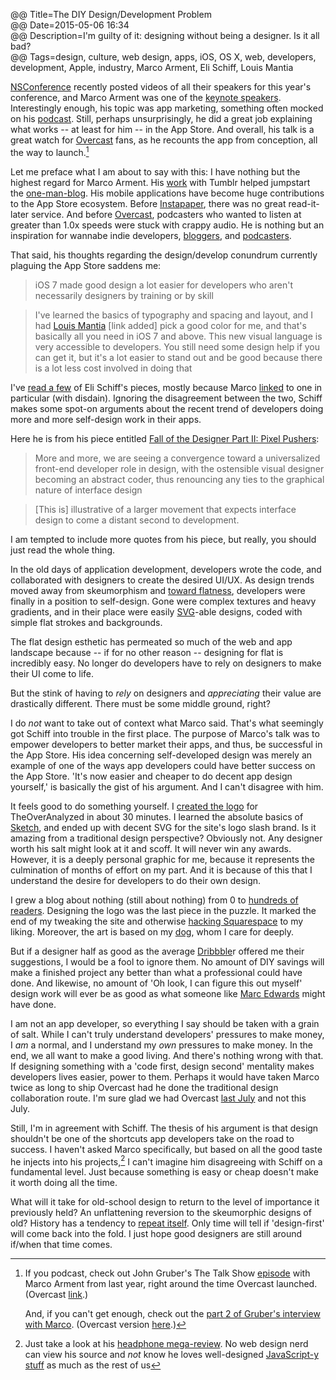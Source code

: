 @@ Title=The DIY Design/Development Problem  
@@ Date=2015-05-06 16:34  
@@ Description=I'm guilty of it: designing without being a designer. Is it all bad?  
@@ Tags=design, culture, web design, apps, iOS, OS X, web, developers, development, Apple, industry, Marco Arment, Eli Schiff, Louis Mantia   

[NSConference][nsconference] recently posted videos of all their speakers for this year's conference, and Marco Arment was one of the [keynote speakers][vimeo]. Interestingly enough, his topic was app marketing, something often mocked on his [podcast][atp]. Still, perhaps unsurprisingly, he did a great job explaining what works -- at least for him -- in the App Store. And overall, his talk is a great watch for [Overcast][overcast] fans, as he recounts the app from conception, all the way to launch.[^ln]

Let me preface what I am about to say with this: I have nothing but the highest regard for Marco Arment. His [work][wikipedia] with Tumblr helped jumpstart the [one-man-blog][duckduckgo]. His mobile applications have become huge contributions to the App Store ecosystem. Before [Instapaper][apple], there was no great read-it-later service. And before [Overcast][apple 2], podcasters who wanted to listen at greater than 1.0x speeds were stuck with crappy audio. He is nothing but an inspiration for wannabe indie developers, [bloggers][marco], and [podcasters][atp]. 

That said, his thoughts regarding the design/develop conundrum currently plaguing the App Store saddens me:

>iOS 7 made good design a lot easier for developers who aren't necessarily designers by training or by skill

>I've learned the basics of typography and spacing and layout, and I had [Louis Mantia][louie] [link added] pick a good color for me, and that's basically all you need in iOS 7 and above. This new visual language is very accessible to developers. You still need some design help if you can get it, but it's a lot easier to stand out and be good because there is a lot less cost involved in doing that

I've [read a few][theoveranalyzed] of Eli Schiff's pieces, mostly because Marco [linked][marco 2] to one in particular (with disdain). Ignoring the disagreement between the two, Schiff makes some spot-on arguments about the recent trend of developers doing more and more self-design work in their apps.

Here he is from his piece entitled [Fall of the Designer Part II: Pixel Pushers][elischiff]:

>More and more, we are seeing a convergence toward a universalized front-end developer role in design, with the ostensible visual designer becoming an abstract coder, thus renouncing any ties to the graphical nature of interface design

>[This is] illustrative of a larger movement that expects interface design to come a distant second to development.

I am tempted to include more quotes from his piece, but really, you should just read the whole thing. 

In the old days of application development, developers wrote the code, and collaborated with designers to create the desired UI/UX. As design trends moved away from skeumorphism and [toward flatness][daringfireball], developers were finally in a position to self-design. Gone were complex textures and heavy gradients, and in their place were easily [SVG][wikipedia 2]-able designs, coded with simple flat strokes and backgrounds.

The flat design esthetic has permeated so much of the web and app landscape because -- if for no other reason -- designing for flat is incredibly easy. No longer do developers have to rely on designers to make their UI come to life.

But the stink of having to *rely* on designers and *appreciating* their value are drastically different. There must be some middle ground, right?

I do *not* want to take out of context what Marco said. That's what seemingly got Schiff into trouble in the first place. The purpose of Marco's talk was to empower developers to better market their apps, and thus, be successful in the App Store. His idea concerning self-developed design was merely an example of one of the ways app developers could have better success on the App Store. 'It's now easier and cheaper to do decent app design yourself,' is basically the gist of his argument. And I can't disagree with him. 

It feels good to do something yourself. I [created the logo][theoveranalyzed 2] for TheOverAnalyzed in about 30 minutes. I learned the absolute basics of [Sketch][apple 3], and ended up with decent SVG for the site's logo slash brand. Is it amazing from a traditional design perspective? Obviously not. Any designer worth his salt might look at it and scoff. It will never win any awards. However, it is a deeply personal graphic for me, because it represents the culmination of months of effort on my part. And it is because of this that I understand the desire for developers to do their own design. 

I grew a blog about nothing  (still about nothing) from 0 to [hundreds of readers][theoveranalyzed 3]. Designing the logo was the last piece in the puzzle. It marked the end of my tweaking the site and otherwise [hacking Squarespace][theoveranalyzed 4] to my liking. Moreover, the art is based on my [dog][twitter], whom I care for deeply. 

But if a designer half as good as the average [Dribbble][dribbble]r offered me their suggestions, I would be a fool to ignore them. No amount of DIY savings will make a finished project any better than what a professional could have done. And likewise, no amount of 'Oh look, I can figure this out myself' design work will ever be as good as what someone like [Marc Edwards][imore] might have done.

I am not an app developer, so everything I say should be taken with a grain of salt. While I can't truly understand developers' pressures to make money, I *am* a normal, and I understand my *own* pressures to make money. In the end, we all want to make a good living. And there's nothing wrong with that. If designing something with a 'code first, design second' mentality makes developers lives easier, power to them. Perhaps it would have taken Marco twice as long to ship Overcast had he done the traditional design collaboration route. I'm sure glad we had Overcast [last July][marco 3] and not this July. 

Still, I'm in agreement with Schiff. The thesis of his argument is that design shouldn't be one of the shortcuts app developers take on the road to success. I haven't asked Marco specifically, but based on all the good taste he injects into his projects,[^ju] I can't imagine him disagreeing with Schiff on a fundamental level. Just because something is easy or cheap doesn't make it worth doing all the time. 

What will it take for old-school design to return to the level of importance it previously held? An unflattening reversion to the skeumorphic designs of old? History has a tendency to [repeat itself][elitedaily]. Only time will tell if 'design-first' will come back into the fold. I just hope good designers are still around if/when that time comes.

[^ln]: If you podcast, check out John Gruber's The Talk Show [episode][daringfireball 2] with Marco Arment from last year, right around the time Overcast launched. (Overcast [link][overcast 2].) 

	And, if you can't get enough, check out the [part 2 of Gruber's interview with Marco][daringfireball 3]. (Overcast version [here][overcast 3].)
[^ju]: Just take a look at his [headphone mega-review][marco 4]. No web design nerd can view his source and *not* know he loves well-designed [JavaScript-y stuff][twitter 2] as much as the rest of us

[apple]: https://itunes.apple.com/us/app/instapaper/id288545208?mt=8&at=1l3vx9s
[apple 2]: https://itunes.apple.com/us/app/overcast-podcast-player/id888422857?mt=8&at=1l3vx9s
[apple 3]: https://itunes.apple.com/us/app/sketch-3/id852320343?mt=12&at=1l3vx9s
[atp]: http://atp.fm
[daringfireball]: http://daringfireball.net/2013/01/the_trend_against_skeuomorphism
[daringfireball 2]: http://daringfireball.net/thetalkshow/2014/07/19/ep-088
[daringfireball 3]: http://daringfireball.net/thetalkshow/2014/07/19/ep-089
[dribbble]: https://dribbble.com/shots
[duckduckgo]: https://duckduckgo.com/?q=one+man+blog
[elischiff]: http://www.elischiff.com/blog/2015/4/14/fall-of-the-designer-part-ii-pixel-pushers
[elitedaily]: http://elitedaily.com/life/tbt-five-90s-fashion-trends-that-are-totally-back-in-style/
[imore]: http://www.imore.com/marc-edwards-app-design-workflow
[louie]: http://louie.land/
[marco]: http://marco.org
[marco 2]: http://www.marco.org/2015/03/25/censoring-myself-for-apple
[marco 3]: http://www.marco.org/2014/07/16/overcast
[marco 4]: http://www.marco.org/headphones-closed-portable
[nsconference]: http://nsconference.com/
[overcast]: http://overcast.fm
[overcast 2]: https://overcast.fm/+BtuxswjuQ
[overcast 3]: https://overcast.fm/+BtuxpJ6IA
[theoveranalyzed]: http://www.theoveranalyzed.net/2015/4/8/fall-of-the-designer-part-i-fashionable-nonsense
[theoveranalyzed 2]: http://www.theoveranalyzed.net/2015/2/5/designing-theoveranalyzed#thelogo
[theoveranalyzed 3]: http://www.theoveranalyzed.net/2015/2/6/one-year-later
[theoveranalyzed 4]: http://www.theoveranalyzed.net/tags/hacking-squarespace
[twitter]: https://twitter.com/smokeythedingo
[twitter 2]: https://twitter.com/marcoarment/status/574591922372808704
[vimeo]: https://vimeo.com/124349705
[wikipedia]: https://en.wikipedia.org/wiki/Tumblr#History
[wikipedia 2]: https://en.wikipedia.org/wiki/SVG